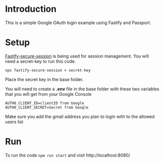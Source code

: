 # Introduction
This is a simple Google OAuth login example using Fastify and Passport.

# Setup
[Fastify-secure-session](https://www.npmjs.com/package/fastify-secure-session) is being used for session management. You will need a secret-key to run this code.

`npx fastify-secure-session > secret-key`

Place the secret key in the base folder.

You will need to create a **.env** file in the base folder with these two variables that you will get from your Google Console
```
AUTH0_CLIENT_ID=clientID from Google
AUTH0_CLIENT_SECRET=Secret from Google
```
Make sure you add the gmail address you plan to login with to the allowed users list

# Run

To run the code 
`npm run start`
and visit http://localhost:8080/
